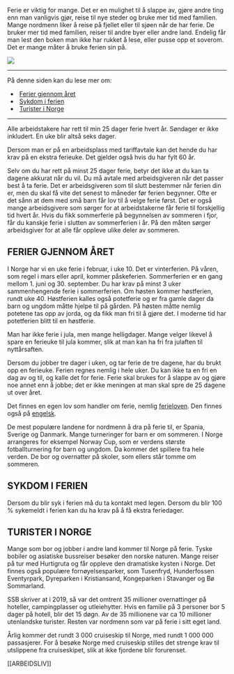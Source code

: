 Ferie er viktig for mange. Det er en mulighet til å slappe av, gjøre andre ting enn man vanligvis gjør, reise til nye steder og bruke mer tid med familien. Mange nordmenn liker å reise på fjellet eller til sjøen når de har ferie. De bruker mer tid med familien, reiser til andre byer eller andre land. Endelig får man lest den boken man ikke har rukket å lese, eller pusse opp et soverom. Det er mange måter å bruke ferien sin på.

![](https://cdn.kursoria.no/pensum/elements/pensum-for-samfunnskunnskapsproven-_yhujik.jpg)

---

På denne siden kan du lese mer om:

-    [Ferier gjennom året](https://app.norskkunnskap.no/pensum/rtehtr/xcx6tc/yhujik#ferier-gjennom-aret)
-    [Sykdom i ferien](https://app.norskkunnskap.no/pensum/rtehtr/xcx6tc/yhujik#sykdom-i-ferien)
-    [Turister i Norge](https://app.norskkunnskap.no/pensum/rtehtr/xcx6tc/yhujik#turister-i-norge)

---

Alle arbeidstakere har rett til min 25 dager ferie hvert år. Søndager er ikke inkludert. En uke blir altså seks dager.

Dersom man er på en arbeidsplass med tariffavtale kan det hende du har krav på en ekstra ferieuke. Det gjelder også hvis du har fylt 60 år.

Selv om du har rett på minst 25 dager ferie, betyr det ikke at du kan ta dagene akkurat når du vil. Du må avtale med arbeidsgiveren når det passer best å ta ferie. Det er arbeidsgiveren som til slutt bestemmer når ferien din er, men du skal få vite det senest to måneder før ferien begynner. Ofte er det sånn at dem med små barn får lov til å velge ferie først. Det er også mange arbeidsgivere som sørger for at arbeidstakerne får ferie til forskjellig tid hvert år. Hvis du fikk sommerferie på begynnelsen av sommeren i fjor, får du kanskje ferie i slutten av sommerferien i år. På den måten sørger arbeidsgiver for at alle får oppleve ulike deler av sommeren. 

## FERIER GJENNOM ÅRET

I Norge har vi en uke ferie i februar, i uke 10. Det er vinterferien. På våren, som regel i mars eller april, kommer påskeferien. Sommerferien er en gang mellom 1. juni og 30. september. Du har krav på minst 3 uker sammenhengende ferie i sommerferien. Om høsten kommer høstferien, rundt uke 40. Høstferien kalles også potetferie og er fra gamle dager da barn og ungdom måtte hjelpe til på gården. På høsten måtte nemlig potetene tas opp av jorda, og da fikk man fri til å gjøre det. I moderne tid har potetferien blitt til en høstferie. 

Man har ikke ferie i jula, men mange helligdager. Mange velger likevel å spare en ferieuke til jula kommer, slik at man kan ha fri fra julaften til nyttårsaften. 

Dersom du jobber tre dager i uken, og tar ferie de tre dagene, har du brukt opp en ferieuke. Ferien regnes nemlig i hele uker. Du kan ikke ta en fri en dag av og til, og kalle det for ferie. Ferie skal brukes for å slappe av og gjøre noe annet enn å jobbe; det er ikke meningen at man skal spre de 25 dagene ut over året. 

Det finnes en egen lov som handler om ferie, nemlig [ferieloven](https://lovdata.no/dokument/NL/lov/1988-04-29-21). Den finnes også på [engelsk](https://lovdata.no/dokument/NLE/lov/1988-04-29-21).

De mest populære landene for nordmenn å dra på ferie til, er Spania, Sverige og Danmark. Mange turneringer for barn er om sommeren. I Norge arrangeres for eksempel Norway Cup, som er verdens største fotballturnering for barn og ungdom. Da kommer det spillere fra hele verden. De bor og overnatter på skoler, som ellers står tomme om sommeren. 

## SYKDOM I FERIEN

Dersom du blir syk i ferien må du ta kontakt med legen. Dersom du blir 100 % sykemeldt i ferien kan du ha krav på å få ekstra feriedager. 

## TURISTER I NORGE

Mange som bor og jobber i andre land kommer til Norge på ferie. Tyske bobiler og asiatiske bussreiser besøker den norske naturen. Mange reiser på tur med Hurtigruta og får oppleve den dramatiske kysten i Norge. Det finnes også populære fornøyelsesparker, som Tusenfryd, Hunderfossen Eventyrpark, Dyreparken i Kristiansand, Kongeparken i Stavanger og Bø Sommarland.

SSB skriver at i 2019, så var det omtrent 35 millioner overnattinger på hoteller, campingplasser og utleiehytter. Hvis en familie på 3 personer bor 5 dager på hotell, blir det 15 døgn. Av de 35 millionene var ca 10 millioner utenlandske turister. Resten var nordmenn som var på ferie i sitt eget land.

Årlig kommer det rundt 3 000 cruiseskip til Norge, med rundt 1 000 000 passasjerer. For å besøke Norge med cruiseskip stilles det strenge krav til utslippene fra cruiseskipet, slik at ikke fjordene blir forurenset.

[[ARBEIDSLIV]]